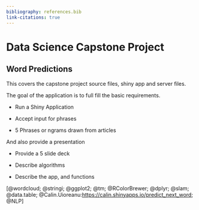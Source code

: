 ```yaml
---
bibliography: references.bib
link-citations: true
---
```


# Data Science Capstone Project

## Word Predictions

This covers the capstone project source files, shiny app and server files.

The goal of the application is to full fill the basic requirements.

-   Run a Shiny Application

-   Accept input for phrases

-   5 Phrases or ngrams drawn from articles

And also provide a presentation

-   Provide a 5 slide deck

-   Describe algorithms

-   Describe the app, and functions

[@wordcloud; @stringi; @ggplot2; @tm; @RColorBrewer; @dplyr; @slam; @data.table; @Calin.Uioreanu:https://calin.shinyapps.io/predict_next_word; @NLP]
